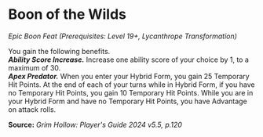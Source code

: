 # Boon of the Wilds
*Epic Boon Feat (Prerequisites: Level 19+, Lycanthrope Transformation)*

You gain the following benefits.  
***Ability Score Increase.*** Increase one ability score of your choice by 1, to a maximum of 30.  
***Apex Predator.*** When you enter your Hybrid Form, you gain 25 Temporary Hit Points. At the end of each of your turns while in Hybrid Form, if you have no Temporary Hit Points, you gain 10 Temporary Hit Points. While you are in your Hybrid Form and have no Temporary Hit Points, you have Advantage on attack rolls.

**Source:** *Grim Hollow: Player's Guide 2024 v5.5, p.120*